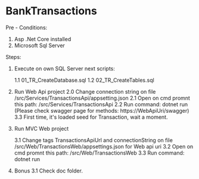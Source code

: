 # BankTransactions
Pre - Conditions:
1) Asp .Net Core installed
2) Microsoft Sql Server


Steps:


1) Execute on own SQL Server next scripts:

    1.1   01_TR_CreateDatabase.sql
    1.2   02_TR_CreateTables.sql


2) Run Web Api project
    2.0   Change connection string on file /src/Services/TransactionsApi/appsetting.json
    2.1   Open on cmd promnt this path:  /src/Services/TransactionsApi
    2.2   Run command: dotnet run (Please check swagger page for methods: https://WebApiUri/swagger)
    3.3   First time, it's loaded seed for Transaction, wait a moment.


3) Run MVC Web project

    3.1   Change tags TransactionsApiUrl and connectionString on file    /src/Web/TransactionsWeb/appsettings.json for Web api uri
    3.2   Open on cmd promnt this path:  /src/Web/TransactionsWeb
    3.3   Run command: dotnet run


4)  Bonus
    3.1 Check doc folder.